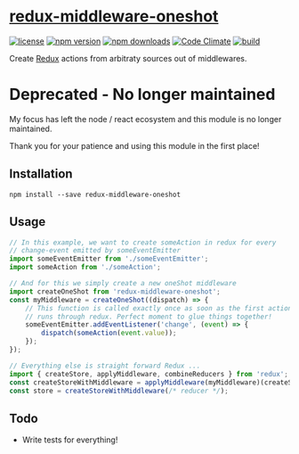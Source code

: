 [redux-middleware-oneshot][]
=================

[![license](https://img.shields.io/npm/l/redux-middleware-oneshot.svg?style=flat-square)](https://www.npmjs.com/package/redux-middleware-oneshot)
[![npm version](https://img.shields.io/npm/v/redux-middleware-oneshot.svg?style=flat-square)](https://www.npmjs.com/package/redux-middleware-oneshot)
[![npm downloads](https://img.shields.io/npm/dm/redux-middleware-oneshot.svg?style=flat-square)](https://www.npmjs.com/package/redux-middleware-oneshot)
[![Code Climate](https://codeclimate.com/github/michaelcontento/redux-middleware-oneshot/badges/gpa.svg)](https://codeclimate.com/github/michaelcontento/redux-middleware-oneshot)
[![build](https://travis-ci.org/michaelcontento/redux-middleware-oneshot.svg)](https://travis-ci.org/michaelcontento/redux-middleware-oneshot)

Create [Redux][] actions from arbitraty sources out of middlewares.

# Deprecated - No longer maintained

My focus has left the node / react ecosystem and this module is no
longer maintained.

Thank you for your patience and using this module in the first place!

## Installation

    npm install --save redux-middleware-oneshot

## Usage

```js
// In this example, we want to create someAction in redux for every
// change-event emitted by someEventEmitter
import someEventEmitter from './someEventEmitter';
import someAction from './someAction';

// And for this we simply create a new oneShot middleware
import createOneShot from 'redux-middleware-oneshot';
const myMiddleware = createOneShot((dispatch) => {
    // This function is called exactly once as soon as the first action
    // runs through redux. Perfect moment to glue things together!
    someEventEmitter.addEventListener('change', (event) => {
        dispatch(someAction(event.value));
    });
});

// Everything else is straight forward Redux ...
import { createStore, applyMiddleware, combineReducers } from 'redux';
const createStoreWithMiddleware = applyMiddleware(myMiddleware)(createStore);
const store = createStoreWithMiddleware(/* reducer */);
```

## Todo

- Write tests for everything!

  [Redux]: https://github.com/gaearon/redux
  [redux-middleware-oneshot]: https://github.com/michaelcontento/redux-middleware-oneshot
